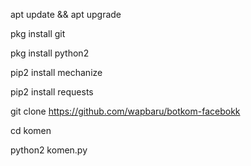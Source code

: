 apt update && apt upgrade

pkg install git

pkg install python2

pip2 install mechanize 

pip2 install requests 

git clone https://github.com/wapbaru/botkom-facebokk

cd komen

python2 komen.py
